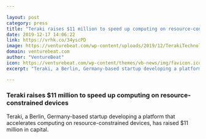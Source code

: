 ```yaml
---

layout: post
category: press
title: "Teraki raises $11 million to speed up computing on resource-constrained devices"
date: 2019-12-17 14:06:22
link: https://vrhk.co/34yscPD
image: https://venturebeat.com/wp-content/uploads/2019/12/TerakiTechnology_ExplainerVideo_Mid-e1576210280569.jpg?w=1200&strip=all
domain: venturebeat.com
author: "VentureBeat"
icon: https://venturebeat.com/wp-content/themes/vb-news/img/favicon.ico
excerpt: "Teraki, a Berlin, Germany-based startup developing a platform that accelerates computing on resource-constrained devices, has raised $11 million in capital."

---
```


### Teraki raises $11 million to speed up computing on resource-constrained devices

Teraki, a Berlin, Germany-based startup developing a platform that accelerates computing on resource-constrained devices, has raised $11 million in capital.